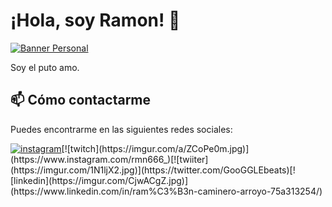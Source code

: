 # ¡Hola, soy Ramon! 👋

[![Banner Personal](https://i.imgur.com/Iz8L0TJ.png)](https://github.com/Rmaon)

Soy el puto amo.

## 📫 Cómo contactarme

Puedes encontrarme en las siguientes redes sociales:

[![instagram](https://imgur.com/a/VeORm5u.jpg)](https://www.instagram.com/rmn666_)[![twitch](https://imgur.com/a/ZCoPe0m.jpg)](https://www.instagram.com/rmn666_)[![twiiter](https://imgur.com/1N1ljX2.jpg)](https://twitter.com/GooGGLEbeats)[![linkedin](https://imgur.com/CjwACgZ.jpg)](https://www.linkedin.com/in/ram%C3%B3n-caminero-arroyo-75a313254/)
